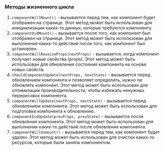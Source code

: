 
### Методы жизненного цикла

1.  `componentWillMount()` - вызывается перед тем, как компонент будет отображен на странице. Этот метод может быть использован для инициализации каких-то данных, которые требуются компоненту.
2.  `componentDidMount()` - вызывается после того, как компонент был отображен на странице. Этот метод может быть использован для выполнения каких-то действий после того, как компонент был установлен.
3.  `componentWillReceiveProps(nextProps)` - вызывается, когда компонент получает новые свойства (props). Этот метод может быть использован для обновления состояния компонента на основе новых свойств.
4.  `shouldComponentUpdate(nextProps, nextState)` - вызывается перед обновлением компонента и позволяет определить, нужно ли обновлять компонент. Этот метод может быть использован для оптимизации производительности, чтобы избежать ненужных перерисовок компонента.
5.  `componentWillUpdate(nextProps, nextState)` - вызывается перед обновлением компонента. Этот метод может быть использован для подготовки компонента к обновлению.
6.  `componentDidUpdate(prevProps, prevState)` - вызывается после обновления компонента. Этот метод может быть использован для выполнения каких-то действий после обновления компонента.
7.  `componentWillUnmount()` - вызывается перед тем, как компонент будет удален. Этот метод может быть использован для очистки каких-то ресурсов, которые были заняты компонентом.
